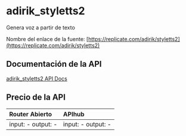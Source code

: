 # adirik_styletts2

Genera voz a partir de texto

Nombre del enlace de la fuente: [https://replicate.com/adirik/styletts2](https://replicate.com/adirik/styletts2)

## Documentación de la API

[adirik_styletts2 API Docs](../apis/es/adirik_styletts2.md)

## Precio de la API

| Router Abierto | APIhub |
|:---|:---|
| input: - output: - | input: - output: - |
